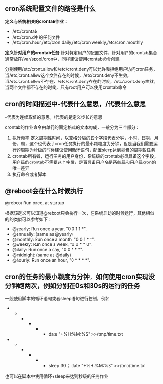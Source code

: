 
## cron系统配置文件的路径是什么

**定义与系统相关的crontab作业：**
* /etc/crontab
* /etc/cron.d中的任何文件
* /etc/cron.hour,/etc/cron.daily,/etc/cron.weekly,/etc/cron.mouthly 

**定义针对用户的crontab任务**
针对特定用户的配置文件，针对用户的crontab集合通常放在/var/spool/cron中，同样建议使用crontab命令创建

分别使用/etc/cront.allow和/etc/cront.deny可以允许和拒绝用户访问cron任务，当/etc/cront.allow这个文件存在的时候，/etc/cront.deny不生效，当/etc/cront.allow不存在，/etc/cront.deny存在的时候，/etc/cront.deny生效，当两个文件都不存在的时候，只有root用户可以使用crontab命令


## cron的时间描述中-代表什么意思，/代表什么意思
-代表为连续取值的意思，/代表的是定义步长的意思

crontab的作业命令由单行的固定格式的文本构成，一般分为三个部分：

1. 执行频率 定义周期性时间，以空格分隔的五个字段代表分钟，小时，日期，月份，周，这个也代表了cron任务执行的最小颗粒度为分钟，但是当我们需要运行的周期为秒级的时候建议使用循环语句，配置sleep达到妙级的周期性任务
2. crontab所有者，运行任务的用户身份，系统级的crontab必须具备这个字段，用户级的crontab不需要这个字段，是否具备用户名是系统级和用户级cron的唯一差异
3. 执行命令或者脚本 

## @reboot会在什么时候执行
@reboot        Run once, at startup

根据该定义可以知道@reboot只会执行一次，在系统启动的时候运行，其他相似的的类似可以参考如下：

* @yearly:         Run once a year, "0 0 1 1 *". 
* @annually:      (same as @yearly) 
* @monthly:       Run once a month, "0 0 1 * *". 
* @weekly:        Run once a week, "0 0 * * 0". 
* @daily:           Run once a day, "0 0 * * *". 
* @midnight:      (same as @daily) 
* @hourly:         Run once an hour, "0 * * * *".

##  cron的任务的最小颗度为分钟，如何使用cron实现没分钟跑两次，例如分别在0s和30s的运行的任务

一般使用脚本的循环语句或者sleep语句进行控制，例如

* * * * * * date "+%H:%M:%S" >>/tmp/time.txt
* * * * * * sleep 30； date "+%H:%M:%S" >>/tmp/time.txt

也可以在脚本中使用循环+sleep来达到秒级的任务作业